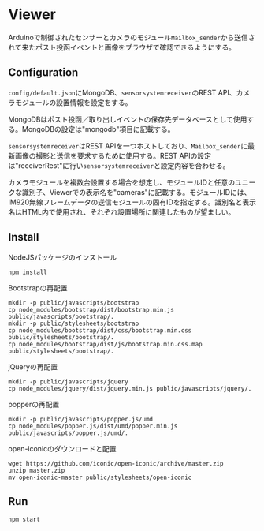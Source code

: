 # Viewer
Arduinoで制御されたセンサーとカメラのモジュール`Mailbox_sender`から送信されて来たポスト投函イベントと画像をブラウザで確認できるようにする。

## Configuration
`config/default.json`にMongoDB、`sensorsystemreceiver`のREST API、カメラモジュールの設置情報を設定をする。

MongoDBはポスト投函／取り出しイベントの保存先データベースとして使用する。MongoDBの設定は"mongodb"項目に記載する。

`sensorsystemreceiver`はREST APIを一つホストしており、`Mailbox_sender`に最新画像の撮影と送信を要求するために使用する。REST APIの設定は"receiverRest"に行い`sensorsystemreceiver`と設定内容を合わせる。

カメラモジュールを複数台設置する場合を想定し、モジュールIDと任意のユニークな識別子、Viewerでの表示名を"cameras"に記載する。モジュールIDには、IM920無線フレームデータの送信モジュールの固有IDを指定する。識別名と表示名はHTML内で使用され、それぞれ設置場所に関連したものが望ましい。

## Install
NodeJSパッケージのインストール
```
npm install
```
Bootstrapの再配置
```
mkdir -p public/javascripts/bootstrap
cp node_modules/bootstrap/dist/bootstrap.min.js public/javascripts/bootstrap/.
mkdir -p public/stylesheets/bootstrap
cp node_modules/bootstrap/dist/css/bootstrap.min.css public/stylesheets/bootstrap/.
cp node_modules/bootstrap/dist/js/bootstrap.min.css.map public/stylesheets/bootstrap/.
```
jQueryの再配置
```
mkdir -p public/javascripts/jquery
cp node_modules/jquery/dist/jquery.min.js public/javascripts/jquery/.
```
popperの再配置
```
mkdir -p public/javascripts/popper.js/umd
cp node_modules/popper.js/dist/umd/popper.min.js public/javascripts/popper.js/umd/.
```
open-iconicのダウンロードと配置
```
wget https://github.com/iconic/open-iconic/archive/master.zip
unzip master.zip
mv open-iconic-master public/stylesheets/open-iconic
```

## Run
```
npm start
```

